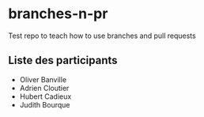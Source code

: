 # branches-n-pr
Test repo to teach how to use branches and pull requests

## Liste des participants
* Oliver Banville
* Adrien Cloutier
* Hubert Cadieux
* Judith Bourque
